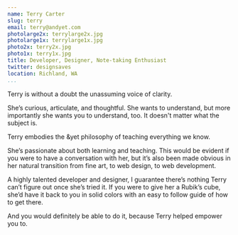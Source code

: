 ```yaml
---
name: Terry Carter
slug: terry
email: terry@andyet.com
photolarge2x: terrylarge2x.jpg
photolarge1x: terrylarge1x.jpg
photo2x: terry2x.jpg
photo1x: terry1x.jpg
title: Developer, Designer, Note-taking Enthusiast
twitter: designsaves
location: Richland, WA
...
```


Terry is without a doubt the unassuming voice of clarity. 

She’s curious, articulate, and thoughtful. She wants to understand, but more importantly she wants you to understand, too. It doesn't matter what the subject is.

Terry embodies the &yet philosophy of teaching everything we know. 

She’s passionate about both learning and teaching. This would be evident if you were to have a conversation with her, but it’s also been made obvious in her natural transition from fine art, to web design, to web development.

A highly talented developer and designer, I guarantee there’s nothing Terry can’t figure out once she’s tried it. If you were to give her a Rubik’s cube, she’d have it back to you in solid colors with an easy to follow guide of how to get there.

And you would definitely be able to do it, because Terry helped empower you to.